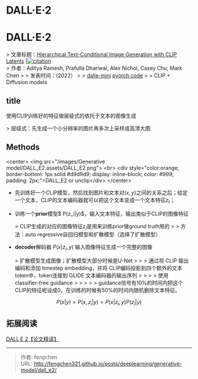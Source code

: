 # DALL·E·2

#  DALL·E·2

&gt; 文章标题：[Hierarchical Text-Conditional Image Generation with CLIP Latents](https://arxiv.org/abs/2204.06125)     |[![citation](https://img.shields.io/badge/dynamic/json?label=citation&amp;query=citationCount&amp;url=https%3A%2F%2Fapi.semanticscholar.org%2Fgraph%2Fv1%2Fpaper%2Fc57293882b2561e1ba03017902df9fc2f289dea2%3Ffields%3DcitationCount)](https://www.semanticscholar.org/paper/Hierarchical-Text-Conditional-Image-Generation-with-Ramesh-Dhariwal/c57293882b2561e1ba03017902df9fc2f289dea2)  
&gt; 作者：Aditya Ramesh, Prafulla Dhariwal, Alex Nichol, Casey Chu, Mark Chen
&gt;
&gt; 发表时间：(2022）
&gt;
&gt; [dalle-mini](https://github.com/borisdayma/dalle-mini) [pyorch code](https://github.com/lucidrains/DALLE2-pytorch)
&gt;
&gt;  CLIP &#43; Diffusion models

## title

使用CLIP训练好的特征做层级式的依托于文本的图像生成

&gt; 层级式：先生成一个小分辨率的图片再多次上采样成高清大图

## Methods

&lt;center&gt;
&lt;img 
src=&#34;/images/Generative model/DALL_E2.assets/DALL_E2.png&#34;&gt;
&lt;br&gt;
&lt;div style=&#34;color:orange; border-bottom: 1px solid #d9d9d9;
display: inline-block;
color: #999;
padding: 2px;&#34;&gt;DALL_E2 or unclip&lt;/div&gt;
&lt;/center&gt;

* 先训练好一个CLIP模型，然后找到图片和文本对$(x,y)$之间的关系之后；给定一个文本，CLIP的文本编码器就可以把这个文本变成一个文本特征$z_t$；

* 训练一个**prior**模型$ P(z_i|y)$，输入文本特征，输出类似于CLIP的图像特征

  &gt; CLIP生成的对应的图像特征$z_i$是用来训练prior做ground truth用的
  &gt;
  &gt; 方法：auto regressive自回归模型和扩散模型（选择了扩散模型）

* **decoder**解码器 $P(x|z_i,y)$ 输入图像特征生成一个完整的图像

  &gt; 扩散模型生成图像；扩散模型大部分时候是U-Net
  &gt;
  &gt; &gt; 通过将 CLIP 输出编码和添加 timestep embedding，并将 CLIP编码投影到四个额外的文本token中，token连接到 GLIDE 文本编码器的输出序列
  &gt; &gt;
  &gt; &gt; 使用classifier-free guidance
  &gt; &gt;
  &gt; &gt; &gt; guidance信号有10%的时间内把这个CLIP的特征呢设成0，在训练的时候有50%的时间内随机删除文本特征。

$$
P(x|y)=P(x,z_i|y)=P(x|z_i,y)P(z_i|y)
$$

## 拓展阅读

[DALL·E 2【论文精读】](https://www.bilibili.com/video/BV17r4y1u77B/?spm_id_from=333.788)



---

> 作者: fengchen  
> URL: http://fengchen321.github.io/posts/deeplearning/generative-model/dall_e2/  

